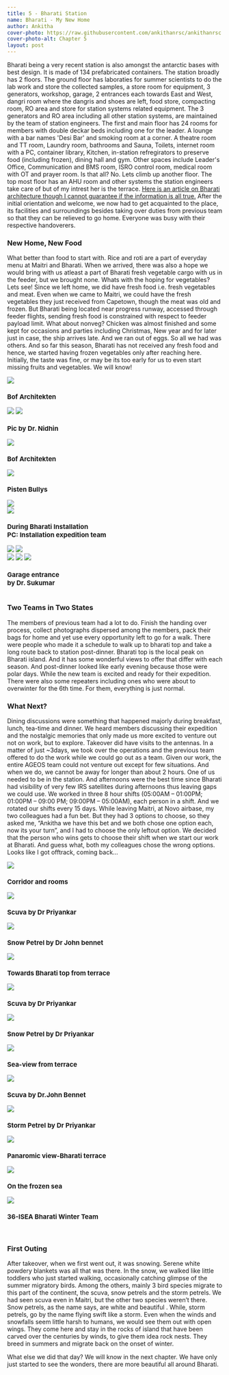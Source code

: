 ```yaml
---
title: 5 - Bharati Station
name: Bharati - My New Home
author: Ankitha
cover-photo: https://raw.githubusercontent.com/ankithanrsc/ankithanrsc.github.io/master/assets/images/ch5/terracepan.JPG
cover-photo-alt: Chapter 5
layout: post
---
```


<p>Bharati being a very recent station is also amongst the antarctic bases with best design. It is made of 134 prefabricated containers. The station broadly has 2 floors. The ground floor has laboraties for summer scientists to do the lab work and store the collected samples, a store room for equipment, 3 generators, workshop, garage, 2 entrances each towards East and West, dangri room where the dangris and shoes are left, food store, compacting room, RO area and store for station systems related equipment. The 3 generators and RO area including all other station systems, are maintained by the team of station engineers. The first and main floor has 24 rooms for members with double deckar beds including one for the leader. A lounge with a bar names 'Desi Bar' and smoking room at a corner. A theatre room and TT room, Laundry room, bathrooms and Sauna, Toilets, internet room with a PC, container library, Kitchen, in-station refregirators to preserve food (including frozen), dining hall and gym. Other spaces include Leader's Office, Communication and BMS room, ISRO control room, medical room with OT and prayer room. Is that all? No. Lets climb up another floor. The top most floor has an AHU room and other systems the station engineers take care of but of my intrest her is the terrace. <a href="https://www.archdaily.com/404279/indian-research-base-bof-architekten">Here is an article on Bharati architecture though I cannot guarantee if the information is all true.</a> After the initial orientation and welcome, we now had to get acquainted to the place, its facilities and surroundings besides taking over duties from previous team so that they can be relieved to go home. Everyone was busy with their respective handoverers.</p>  

<h3>New Home, New Food</h3>
<p>What better than food to start with. Rice and roti are a part of everyday menu at Maitri and Bharati. When we arrived, there was also a hope we would bring with us atleast a part of Bharati fresh vegetable cargo with us in the feeder, but we brought none. Whats with the hoping for vegetables? Lets see! Since we left home, we did have fresh food i.e. fresh vegetables and meat. Even when we came to Maitri, we could have the fresh vegetables they just received from Capetown, though the meat was old and frozen. But Bharati being located near progress runway, accessed through feeder flights, sending fresh food is constrained with respect to feeder payload limit. What about nonveg? Chicken was almost finished and some kept for occasions and parties including Christmas, New year and for later just in case, the ship arrives late. And we ran out of eggs. So all we had was others. And so far this season, Bharati has not received any fresh food and hence, we started having frozen vegetables only after reaching here. Initially, the taste was fine, or may be its too early for us to even start missing fruits and vegetables. We will know!</p> 

<div class="row"> 
  <div class="column">
    <img src="https://raw.githubusercontent.com/ankithanrsc/ankithanrsc.github.io/master/assets/images/ch5/arch8.jpg">
      <h3 style="font-size:15px;">Bof Architekten</h3>
    <img src="https://raw.githubusercontent.com/ankithanrsc/ankithanrsc.github.io/master/assets/images/ch5/bhsnow.jpg">
<!--      <h3 style="font-size:15px;"></h3>-->
    <img src="https://raw.githubusercontent.com/ankithanrsc/ankithanrsc.github.io/master/assets/images/ch5/nidhin_bh.JPG">
      <h3 style="font-size:15px;">Pic by Dr. Nidhin</h3>
  </div>
  <div class="column">
    <img src="https://raw.githubusercontent.com/ankithanrsc/ankithanrsc.github.io/master/assets/images/ch5/arch9.jpg">
      <h3 style="font-size:15px;">Bof Architekten</h3>
    <img src="https://raw.githubusercontent.com/ankithanrsc/ankithanrsc.github.io/master/assets/images/ch5/bhpb.JPG">
      <h3 style="font-size:15px;">Pisten Bullys</h3>
    <img src="https://raw.githubusercontent.com/ankithanrsc/ankithanrsc.github.io/master/assets/images/ch5/snowbh.jpg">
<!--      <h3 style="font-size:15px;"></h3>-->
  </div> 
  <div class="column">
    <img src="https://raw.githubusercontent.com/ankithanrsc/ankithanrsc.github.io/master/assets/images/ch5/construction.jpg">
      <h3 style="font-size:15px;">During Bharati Installation<br> PC: Installation expedition team</h3>
    <img src="https://raw.githubusercontent.com/ankithanrsc/ankithanrsc.github.io/master/assets/images/ch5/drsclose.JPG">
<!--      <h3 style="font-size:15px;"></h3>-->
    <img src="https://raw.githubusercontent.com/ankithanrsc/ankithanrsc.github.io/master/assets/images/ch5/snowflagpost.JPG">
<!--      <h3 style="font-size:15px;"></h3>-->
  </div>
  <div class="column">
    <img src="https://raw.githubusercontent.com/ankithanrsc/ankithanrsc.github.io/master/assets/images/ch5/bharound.jpg">
<!--      <h3 style="font-size:15px;"></h3>-->
    <img src="https://raw.githubusercontent.com/ankithanrsc/ankithanrsc.github.io/master/assets/images/ch5/frozensea.JPG">
<!--      <h3 style="font-size:15px;"></h3>-->
    <img src="https://raw.githubusercontent.com/ankithanrsc/ankithanrsc.github.io/master/assets/images/ch5/suku_bh.JPG">
      <h3 style="font-size:15px;">Garage entrance <br> by Dr. Sukumar</h3>
  </div>
</div>

<h3>Two Teams in Two States</h3>
<p>The members of previous team had a lot to do. Finish the handing over process, collect photographs dispersed among the members, pack their bags for home and yet use every opportunity left to go for a walk. There were people who made it a schedule to walk up to bharati top and take a long route back to station post-dinner.   Bharati top is the local peak on Bharati island. And it has some wonderful views to offer that differ with each season. And post-dinner looked like early evening because those were polar days. While the new team is excited and ready for their expedition. There were also some repeaters including ones who were about to overwinter for the 6th time. For them, everything is just normal.</p> 

<h3>What Next?</h3>
<p>Dining discussions were something that happened majorly during breakfast, lunch, tea-time and dinner. We heard members discussing their expedition and the nostalgic memories that only made us more excited to venture out not on work, but to explore. Takeover did have visits to the antennas. In a matter of just ~3days, we took over the operations and the previous team offered to do the work while we could go out as a team. Given our work, the entire AGEOS team could not venture out except for few situations. And when we do, we cannot be away for longer than about 2 hours. One of us needed to be in the station. And afternoons were the best time since Bharati had visibility of very few IRS satellites during afternoons thus leaving gaps we could use. We worked in three 8 hour shifts (05:00AM – 01:00PM; 01:00PM – 09:00 PM; 09:00PM – 05:00AM), each person in a shift. And we rotated our shifts every 15 days. While leaving Maitri, at Novo airbase, my two colleagues had a fun bet. But they had 3 options to choose, so they asked me, “Ankitha we have this bet and we both chose one option each, now its your turn”, and I had to choose the only leftout option.  We decided that the person who wins gets to choose their shift when we start our work at Bharati. And guess what, both my colleagues chose the wrong options. Looks like I got offtrack, coming back...  </p>

<div class="row"> 
  <div class="column">
    <img src="https://raw.githubusercontent.com/ankithanrsc/ankithanrsc.github.io/master/assets/images/ch5/corridor.JPG">
      <h3 style="font-size:15px;">Corridor and rooms</h3>
    <img src="https://raw.githubusercontent.com/ankithanrsc/ankithanrsc.github.io/master/assets/images/ch5/priyankar_scuva.jpg">
      <h3 style="font-size:15px;">Scuva by Dr Priyankar</h3>
    <img src="https://raw.githubusercontent.com/ankithanrsc/ankithanrsc.github.io/master/assets/images/ch5/john_sp.JPG">
      <h3 style="font-size:15px;">Snow Petrel by Dr John bennet</h3>
  </div>
  <div class="column">
    <img src="https://raw.githubusercontent.com/ankithanrsc/ankithanrsc.github.io/master/assets/images/ch5/terracebh.JPG">
      <h3 style="font-size:15px;">Towards Bharati top from terrace</h3>
    <img src="https://raw.githubusercontent.com/ankithanrsc/ankithanrsc.github.io/master/assets/images/ch5/priyankar_Scuva2.jpg">
      <h3 style="font-size:15px;">Scuva by Dr Priyankar</h3>
    <img src="https://raw.githubusercontent.com/ankithanrsc/ankithanrsc.github.io/master/assets/images/ch5/priyankar_sp.jpg">
      <h3 style="font-size:15px;">Snow Petrel by Dr Priyankar</h3>
  </div> 
  <div class="column">
    <img src="https://raw.githubusercontent.com/ankithanrsc/ankithanrsc.github.io/master/assets/images/ch5/terrace1.JPG">
      <h3 style="font-size:15px;">Sea-view from terrace</h3>
    <img src="https://raw.githubusercontent.com/ankithanrsc/ankithanrsc.github.io/master/assets/images/ch5/john_scuva.jpg">
      <h3 style="font-size:15px;">Scuva by Dr.John Bennet</h3>
    <img src="https://raw.githubusercontent.com/ankithanrsc/ankithanrsc.github.io/master/assets/images/ch5/priyankar_stp.jpg">
      <h3 style="font-size:15px;">Storm Petrel by Dr Priyankar</h3>
  </div>
  <div class="column">
    <img src="https://raw.githubusercontent.com/ankithanrsc/ankithanrsc.github.io/master/assets/images/ch5/terracepan.JPG">
      <h3 style="font-size:15px;">Panaromic view-Bharati terrace</h3>
    <img src="https://raw.githubusercontent.com/ankithanrsc/ankithanrsc.github.io/master/assets/images/ch5/frozensea.JPG">
      <h3 style="font-size:15px;">On the frozen sea</h3>
    <img src="https://raw.githubusercontent.com/ankithanrsc/ankithanrsc.github.io/master/assets/images/ch5/team36isea.jpg">
      <h3 style="font-size:15px;">36-ISEA Bharati Winter Team</h3>
  </div>
</div>
<br>
<h3>First Outing</h3>
<p>After takeover, when we first went out, it was snowing. Serene white powdery blankets was all that was there. In the snow, we walked like little toddlers who just started walking, occasionally catching glimpse of the summer migratory birds. Among the others, mainly 3 bird species migrate to this part of the continent, the scuva, snow petrels and the storm petrels. We had seen scuva even in Maitri, but the other two species weren’t there. Snow petrels, as the name says, are white and beautiful . While, storm petrels, go by the name flying swift like a storm. Even when the winds and snowfalls seem little harsh to humans, we would see them out with open wings. They come here and stay in the rocks of island that have been carved over the centuries by winds, to give them idea rock nests. They breed in summers and migrate back on the onset of winter. </p>  

<p>What else we did that day? We will know in the next chapter. We have only just started to see the wonders, there are more beautiful all around Bharati. </p>